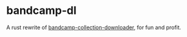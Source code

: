 # bandcamp-dl

A rust rewrite of [bandcamp-collection-downloader](https://github.com/Ezwen/bandcamp-collection-downloader), for fun and profit.
